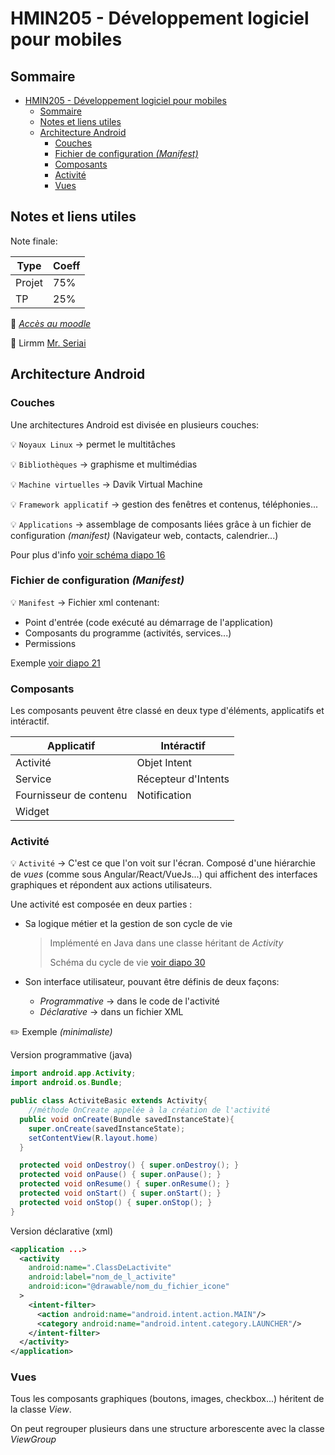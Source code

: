 # HMIN205 - Développement logiciel pour mobiles

## Sommaire

- [HMIN205 - Développement logiciel pour mobiles](#hmin205---développement-logiciel-pour-mobiles)
  - [Sommaire](#sommaire)
  - [Notes et liens utiles](#notes-et-liens-utiles)
  - [Architecture Android](#architecture-android)
    - [Couches](#couches)
    - [Fichier de configuration *(Manifest)*](#fichier-de-configuration-manifest)
    - [Composants](#composants)
    - [Activité](#activité)
    - [Vues](#vues)

## Notes et liens utiles

Note finale:

| Type   | Coeff |
| ------ | ----- |
| Projet | 75%   |
| TP     | 25%   |

:link: [*Accès au moodle*](https://moodle.umontpellier.fr/course/view.php?id=5886 "Accèder au moodle")

:link: Lirmm [Mr. Seriai](https://www.lirmm.fr/~seriai/index.php?n=Enseignement.Activit%e9sDenseignement)

## Architecture Android

### Couches

Une architectures Android est divisée en plusieurs couches:

:bulb: `Noyaux Linux` &rarr; permet le multitâches

:bulb: `Bibliothèques` &rarr; graphisme et multimédias

:bulb: `Machine virtuelles` &rarr; Davik Virtual Machine

:bulb: `Framework applicatif` &rarr; gestion des fenêtres et contenus, téléphonies...

:bulb: `Applications` &rarr; assemblage de composants liées grâce à un fichier de configuration *(manifest)* (Navigateur web, contacts, calendrier...)

Pour plus d'info [voir schéma diapo 16](https://github.com/DocAmaroo/M1Aigle/blob/master/s2/HMIN205/cours/Cours1_2021.pdf)

### Fichier de configuration *(Manifest)*

:bulb: `Manifest` &rarr; Fichier xml contenant:

- Point d'entrée (code exécuté au démarrage de l'application)
- Composants du programme (activités, services...)
- Permissions

Exemple [voir diapo 21](https://github.com/DocAmaroo/M1Aigle/blob/master/s2/HMIN205/cours/Cours1_2021.pdf)

### Composants
Les composants peuvent être classé en deux type d'éléments, applicatifs et intéractif.

| Applicatif             | Intéractif          |
| ---------------------- | ------------------- |
| Activité               | Objet Intent        |
| Service                | Récepteur d'Intents |
| Fournisseur de contenu | Notification        |
| Widget                 |                     |

### Activité

:bulb: `Activité` &rarr; C'est ce que l'on voit sur l'écran. Composé d'une hiérarchie de *vues* (comme sous Angular/React/VueJs...) qui affichent des interfaces graphiques et répondent aux actions utilisateurs.

Une activité est composée en deux parties :

- Sa logique métier et la gestion de son cycle de vie
  > Implémenté en Java dans une classe héritant de *Activity* 
  >
  > Schéma du cycle de vie [voir diapo 30](https://github.com/DocAmaroo/M1Aigle/blob/master/s2/HMIN205/cours/Cours1_2021.pdf)

- Son interface utilisateur, pouvant être définis de deux façons:
  - *Programmative* &rarr; dans le code de l'activité
  - *Déclarative* &rarr; dans un fichier XML

:pencil2: Exemple *(minimaliste)*

Version programmative (java)
```java
import android.app.Activity;
import android.os.Bundle;

public class ActiviteBasic extends Activity{
	//méthode OnCreate appelée à la création de l'activité 
  public void onCreate(Bundle savedInstanceState){
    super.onCreate(savedInstanceState);
    setContentView(R.layout.home)
  }

  protected void onDestroy() { super.onDestroy(); }
  protected void onPause() { super.onPause(); }
  protected void onResume() { super.onResume(); }
  protected void onStart() { super.onStart(); }
  protected void onStop() { super.onStop(); }
}
```

Version déclarative (xml)
```xml
<application ...>
  <activity 
    android:name=".ClassDeLactivite"
    android:label="nom_de_l_activite"
    android:icon="@drawable/nom_du_fichier_icone"
  >
    <intent-filter>
      <action android:name="android.intent.action.MAIN"/>
      <category android:name="android.intent.category.LAUNCHER"/>
    </intent-filter>
  </activity>
</application>
```

### Vues

Tous les composants graphiques (boutons, images, checkbox...) héritent de la classe *View*.

On peut regrouper plusieurs dans une structure arborescente avec la classe *ViewGroup*

